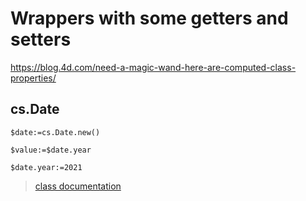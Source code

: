 # Wrappers with some getters and setters  

https://blog.4d.com/need-a-magic-wand-here-are-computed-class-properties/

## cs.Date

```4d
$date:=cs.Date.new()

$value:=$date.year

$date.year:=2021
```

> [class documentation](Documentation/Classes/Date.md)

